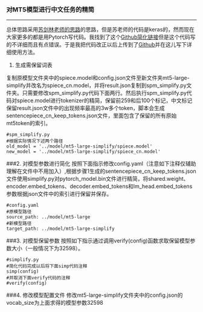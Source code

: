 ### 对MT5模型进行中文任务的精简
---
总体思路采用[苏剑林老师的思路][1]的思路，但是苏老师的代码是keras的，然而现在大家更多的都是用Pytorch写代码。我找到了这个[Github简化链接][2]但是这个代码写的不详细而且有点错误。于是我把代码改正以后上传到了[Github][3]并在这儿写下详细使用方法。

1. 生成需保留词表

复制原模型文件夹中的spiece.model和config.json文件至新文件夹mt5-large-simplify并改名为spiece_cn.model，并将result.json复制到spm_simplify.py文件夹。只需要修改spm_simplify.py代码下面两行。然后执行spm_simplify.py代码对spiece.model进行tokenizer的精简，保留前259和后100个标记，中文标记保留result.json文件中的出现频率最高的3w多个token，脚本会生成sentencepiece_cn_keep_tokens.json文件，里面包含了保留的所有原始mt5token的索引。
```
#spm_simplify.py
#根据实际情况下述两个路径
old_model = '../model/mt5-large-simplify/spiece.model'
new_model = '../model/mt5-large-simplify/spiece_cn.model'
```

###2. 对模型参数进行简化
按照下面指示修改config.yaml（注意如下注释仅辅助理解在文件中不用加入）,根据步骤1生成的sentencepiece_cn_keep_tokens.json文件使用simplify.py对pytorch_model.bin文件进行精简，将shared.weight、encoder.embed_tokens、decoder.embed_tokens和lm_head.embed_tokens参数根据json文件中的索引进行保留并保存。
```
#config.yaml
#原模型路径
source_path: ../model/mt5-large
#新模型路径
target_path: ../model/mt5-large-simplify
```
###3. 对模型保留参数
按照如下指示通过调用verify(config)函数求取保留模型参数大小（一般情况下为32598）。
```
#simplify.py
#简化代码完成以后将下面simp代码注释
simp(config)
#并取消下面verify代码的注释
#verify(config)
```
###4. 修改模型配置文件
修改mt5-large-simplify文件夹中的config.json的vocab_size为上面求得的模型参数32598



  [1]: https://spaces.ac.cn/archives/7867/comment-page-1
  [2]: https://github.com/yangyubuaa/mt5_simplify
  [3]: https://github.com/Hi-archers/MT5_chinese_simplify
